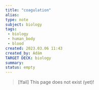 ```yaml
---
title: "coagulation"
alias: 
type: note
subject: biology
tags:
 - biology
 - human_body
 - blood
created: 2023.03.06 11:43
created_by: Ádám
TARGET DECK: biology
summary: 
status: empty
---
```

> [!fail] This page does not exist (yet)!